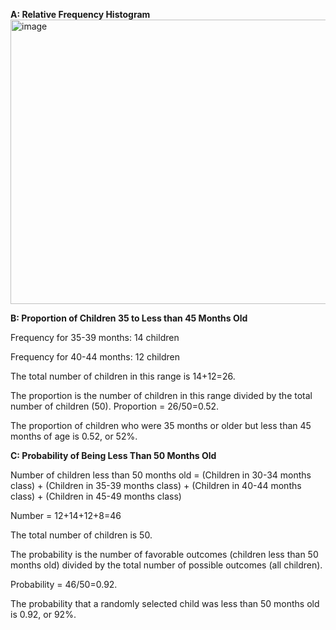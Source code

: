 **A: Relative Frequency Histogram**
<img width="563" height="455" alt="image" src="https://github.com/user-attachments/assets/cc611659-a101-44b1-8328-d8ca171ddc1c" />


**B: Proportion of Children 35 to Less than 45 Months Old** 

Frequency for 35-39 months: 14 children  

Frequency for 40-44 months: 12 children  

The total number of children in this range is 14+12=26.

The proportion is the number of children in this range divided by the total number of children (50).
Proportion = 26/50=0.52.

The proportion of children who were 35 months or older but less than 45 months of age is 0.52, or 52%.  


**C: Probability of Being Less Than 50 Months Old**

Number of children less than 50 months old = (Children in 30-34 months class) + (Children in 35-39 months class) + (Children in 40-44 months class) + (Children in 45-49 months class)

Number = 12+14+12+8=46

The total number of children is 50.

The probability is the number of favorable outcomes (children less than 50 months old) divided by the total number of possible outcomes (all children).

Probability = 46/50=0.92.

The probability that a randomly selected child was less than 50 months old is 0.92, or 92%.
